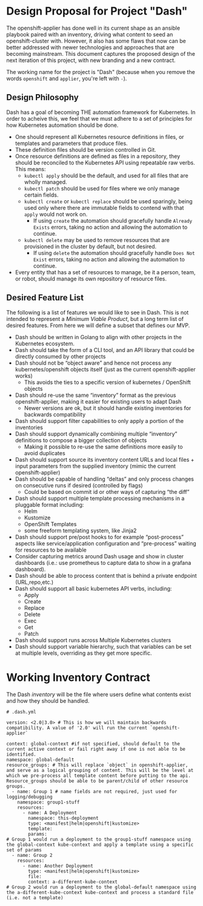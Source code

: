 # Design Proposal for Project "Dash"

The openshift-applier has done well in its current shape as an ansible playbook paired with an inventory, driving what content to seed an openshift-cluster with. However, it also has some flaws that now can be better addressed with newer technologies and approaches that are becoming mainstream. This document captures the proposed design of the next iteration of this project, with new branding and a new contract.

The working name for the project is "Dash" (because when you remove the words `openshift` and `applier`, you're left with `-`).

## Design Philosophy

Dash has a goal of becoming THE automation framework for Kubernetes. In order to acheive this, we feel that we must adhere to a set of principles for how Kubernetes automation should be done.

- One should represent all Kubernetes resource definitions in files, or templates and parameters that produce files.
- These definition files should be version controlled in Git.
- Once resource definitions are defined as files in a repository, they should be reconciled to the Kubernetes API using repeatable raw verbs. This means:
  - `kubectl apply` should be the default, and used for all files that are wholly managed.
  - `kubectl patch` should be used for files where we only manage certain fields.
  - `kubectl create` or `kubectl replace` should be used sparingly, being used only where there are immutable fields to contend with that `apply` would not work on.
    - If using `create` the automation should gracefully handle `Already Exists` errors, taking no action and allowing the automation to continue.
  - `kubectl delete` may be used to remove resources that are provisioned in the cluster by default, but not desired.
    - If using `delete` the automation should gracefully handle `Does Not Exist` errors, taking no action and allowing the automation to continue.
- Every entity that has a set of resources to manage, be it a person, team, or robot, should manage its own repository of resource files.

## Desired Feature List

The following is a list of features we would like to see in Dash. This is not intended to represent a _Minimum Viable Product_, but a long term list of desired features. From here we will define a subset that defines our MVP.

- Dash should be written in Golang to align with other projects in the Kubernetes ecosystem.
- Dash should take the form of a CLI tool, and an API library that could be directly consumed by other projects
- Dash should not be “object aware” and hence not process any kubernetes/openshift objects itself (just as the current openshift-applier works)
  - This avoids the ties to a specific version of kubernetes / OpenShift objects
- Dash should re-use the same “inventory” format as the previous openshift-applier, making it easier for existing users to adapt Dash
  - Newer versions are ok, but it should handle existing inventories for backwards compatibility
- Dash should support filter capabilities to only apply a portion of the inventories
- Dash should support dynamically combining multiple “inventory” definitions to compose a bigger collection of objects
  - Making it possible to re-use the same definitions more easily to avoid duplicates
- Dash should support source its inventory content URLs and local files + input parameters from the supplied inventory (mimic the current openshift-applier)
- Dash should be capable of handling “deltas” and only process changes on consecutive runs if desired (controlled by flags)
  - Could be based on commit id or other ways of capturing “the diff”
- Dash should support multiple template processing mechanisms in a pluggable format including:
  - Helm
  - Kustomize
  - OpenShift Templates
  - some freeform templating system, like Jinja2
- Dash should support pre/post hooks to for example “post-process” aspects like service/application configuration and “pre-process” waiting for resources to be available
- Consider capturing metrics around Dash usage and show in cluster dashboards (i.e.: use prometheus to capture data to show in a grafana dashboard).
- Dash should be able to process content that is behind a private endpoint (URL,repo,etc.)
- Dash should support all basic kubernetes API verbs, including:
  - Apply
  - Create
  - Replace
  - Delete
  - Exec
  - Get
  - Patch
- Dash should support runs across Multiple Kubernetes clusters
- Dash should support variable hierarchy, such that variables can be set at multiple levels, overriding as they get more specific.

# Working Inventory Contract

The Dash _inventory_ will be the file where users define what contents exist and how they should be handled.

```
# .dash.yml

version: <2.0|3.0> # This is how we will maintain backwards compatibility. A value of '2.0' will run the current `openshift-applier`

context: global-context #if not specified, should default to the current active context or fail right away if one is not able to be identified.
namespace: global-default
resource_groups: # This will replace `object` in openshift-applier, and serve as a logical grouping of content. This will be the level at which we pre-process all template content before putting to the api. Resource_groups should be able to be parent/child of other resource groups.
  - name: Group 1 # name fields are not required, just used for logging/debugging
    namespace: group1-stuff
    resources:
      - name: A Deployment
        namespace: this-deployment
        type: <manifest|helm|openshift|kustomize>
        template:
        params:
# Group 1 would run a deployment to the group1-stuff namespace using the global-context kube-context and apply a template using a specific set of params
  - name: Group 2
    resources:
      - name: Another Deployment
        type: <manifest|helm|openshift|kustomize>
        file:
        context: a-different-kube-context
# Group 2 would run a deployment to the global-default namespace using the a-different-kube-context kube-context and process a standard file (i.e. not a template)
```
